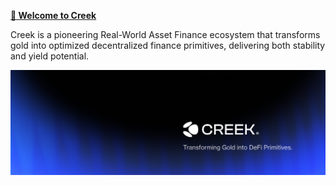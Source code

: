 **[🌊 Welcome to Creek](https://docs.creek.finance)**

Creek is a pioneering Real-World Asset Finance ecosystem that transforms gold into optimized decentralized finance primitives, delivering both stability and yield potential.

![](https://github.com/Creek-Finance/.github/blob/main/cover.png)
